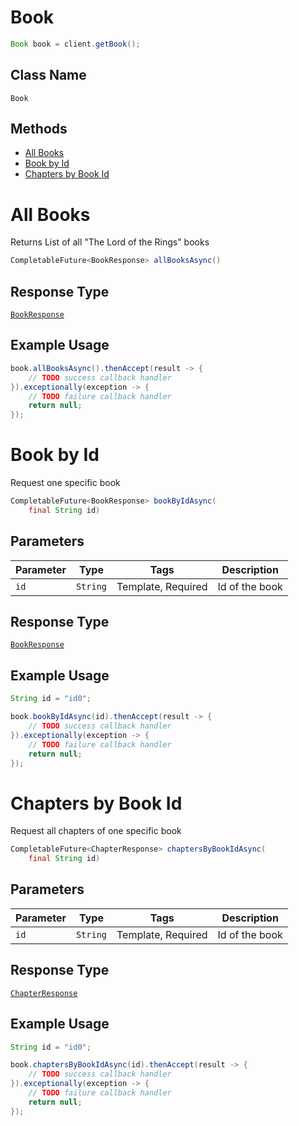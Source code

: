 # Book

```java
Book book = client.getBook();
```

## Class Name

`Book`

## Methods

* [All Books](../../doc/controllers/book.md#all-books)
* [Book by Id](../../doc/controllers/book.md#book-by-id)
* [Chapters by Book Id](../../doc/controllers/book.md#chapters-by-book-id)


# All Books

Returns List of all "The Lord of the Rings" books

```java
CompletableFuture<BookResponse> allBooksAsync()
```

## Response Type

[`BookResponse`](../../doc/models/book-response.md)

## Example Usage

```java
book.allBooksAsync().thenAccept(result -> {
    // TODO success callback handler
}).exceptionally(exception -> {
    // TODO failure callback handler
    return null;
});
```


# Book by Id

Request one specific book

```java
CompletableFuture<BookResponse> bookByIdAsync(
    final String id)
```

## Parameters

| Parameter | Type | Tags | Description |
|  --- | --- | --- | --- |
| `id` | `String` | Template, Required | Id of the book |

## Response Type

[`BookResponse`](../../doc/models/book-response.md)

## Example Usage

```java
String id = "id0";

book.bookByIdAsync(id).thenAccept(result -> {
    // TODO success callback handler
}).exceptionally(exception -> {
    // TODO failure callback handler
    return null;
});
```


# Chapters by Book Id

Request all chapters of one specific book

```java
CompletableFuture<ChapterResponse> chaptersByBookIdAsync(
    final String id)
```

## Parameters

| Parameter | Type | Tags | Description |
|  --- | --- | --- | --- |
| `id` | `String` | Template, Required | Id of the book |

## Response Type

[`ChapterResponse`](../../doc/models/chapter-response.md)

## Example Usage

```java
String id = "id0";

book.chaptersByBookIdAsync(id).thenAccept(result -> {
    // TODO success callback handler
}).exceptionally(exception -> {
    // TODO failure callback handler
    return null;
});
```

